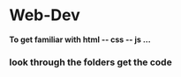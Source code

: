 # Web-Dev

**To get familiar with html -- css -- js ...**

### look through the folders get the code ###
